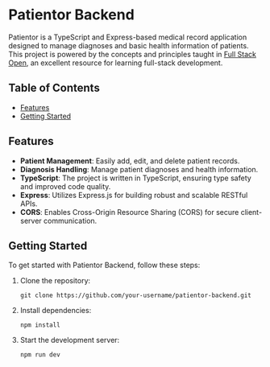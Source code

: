 # Patientor Backend


Patientor is a TypeScript and Express-based medical record application designed to manage diagnoses and basic health information of patients. This project is powered by the concepts and principles taught in [Full Stack Open](https://fullstackopen.com/), an excellent resource for learning full-stack development.

## Table of Contents

- [Features](#features)
- [Getting Started](#getting-started)

## Features

- **Patient Management**: Easily add, edit, and delete patient records.
- **Diagnosis Handling**: Manage patient diagnoses and health information.
- **TypeScript**: The project is written in TypeScript, ensuring type safety and improved code quality.
- **Express**: Utilizes Express.js for building robust and scalable RESTful APIs.
- **CORS**: Enables Cross-Origin Resource Sharing (CORS) for secure client-server communication.

## Getting Started

To get started with Patientor Backend, follow these steps:

1. Clone the repository:

   ```shell
   git clone https://github.com/your-username/patientor-backend.git
   
2. Install dependencies:
   
   ```shell
   npm install

4. Start the development server:

   ```shell
   npm run dev
